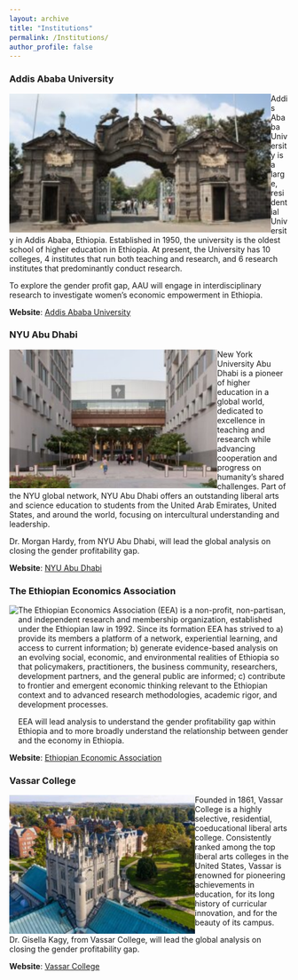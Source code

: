 ```yaml
---
layout: archive
title: "Institutions"
permalink: /Institutions/
author_profile: false
---
```

### Addis Ababa University
<img style="float: left;" src="../images/Addis-Ababa-U.jpg" height="250"> Addis Ababa University is a large,  residential University in Addis Ababa, Ethiopia. Established in 1950, the university is the oldest school of higher education in Ethiopia. At present, the University has 10 colleges, 4 institutes that run both teaching and research, and 6 research institutes that predominantly conduct research.

To explore the gender profit gap, AAU will engage in interdisciplinary research to investigate women’s economic empowerment in Ethiopia.

**Website**: [Addis Ababa University](http://www.aau.edu.et/about/aau-at-glance/)

### NYU Abu Dhabi 

<img style="float: left;" src="../images/NYUAD.jpg" height="250"> New York University Abu Dhabi is a pioneer of higher education in a global world, dedicated to excellence in teaching and research while advancing cooperation and progress on humanity’s shared challenges. Part of the NYU global network, NYU Abu Dhabi offers an outstanding liberal arts and science education to students from the United Arab Emirates, United States, and around the world, focusing on intercultural understanding and leadership.

Dr. Morgan Hardy, from NYU Abu Dhabi, will lead the global analysis on closing the gender profitability gap.

**Website**: [NYU Abu Dhabi](https://nyuad.nyu.edu/en/)

### The Ethiopian Economics Association

<img style="float: left;" src="../images/EEA.jpg" height="250">The Ethiopian Economics Association (EEA) is a non-profit, non-partisan, and independent research and membership organization, established under the Ethiopian law in 1992. Since its formation EEA has strived to a) provide its members a platform of a network, experiential learning, and access to current information; b) generate evidence-based analysis on an evolving social, economic, and environmental realities of Ethiopia so that policymakers, practitioners, the business community, researchers, development partners, and the general public are informed; c) contribute to frontier and emergent economic thinking relevant to the Ethiopian context and to advanced research methodologies, academic rigor, and development processes.

EEA will lead analysis to understand the gender profitability gap within Ethiopia and to more broadly understand the relationship between gender and the economy in Ethiopia.

**Website**: [Ethiopian Economic Association](https://eea-et.org/portfolio/global-foundational-analysis-to-close-the-gender-profitability-gap-gpg/)

### Vassar College 

<img style="float: left;" src="../images/Vassar.jpg" height="250"> Founded in 1861, Vassar College is a highly selective, residential, coeducational liberal arts college. Consistently ranked among the top liberal arts colleges in the United States, Vassar is renowned for pioneering achievements in education, for its long history of curricular innovation, and for the beauty of its campus. 

Dr. Gisella Kagy, from Vassar College, will lead the global analysis on closing the gender profitability gap.

**Website**: [Vassar College](http://www.vassar.edu/)
